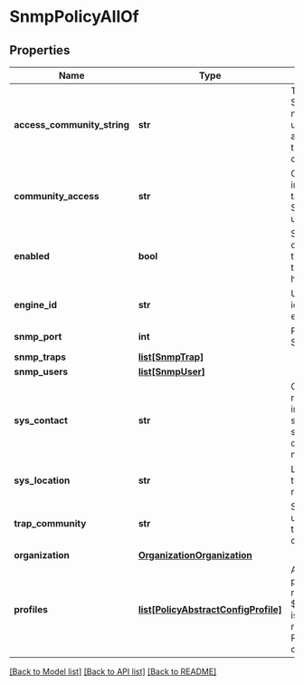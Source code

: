 # SnmpPolicyAllOf

## Properties
Name | Type | Description | Notes
------------ | ------------- | ------------- | -------------
**access_community_string** | **str** | The default SNMPv1, SNMPv2c community name or SNMPv3 username to include on any trap messages sent to the SNMP host. The name can be 18 characters long.   | [optional] 
**community_access** | **str** | Controls access to the information in the inventory tables. Applicable only for SNMPv1 and SNMPv2c users.   | [optional] [default to 'Disabled']
**enabled** | **bool** | State of the SNMP Policy on the endpoint. If enabled, the endpoint sends SNMP traps to the designated host.   | [optional] 
**engine_id** | **str** | User-defined unique identification of the static engine.   | [optional] 
**snmp_port** | **int** | Port on which Cisco IMC SNMP agent runs.   | [optional] 
**snmp_traps** | [**list[SnmpTrap]**](SnmpTrap.md) |  | [optional] 
**snmp_users** | [**list[SnmpUser]**](SnmpUser.md) |  | [optional] 
**sys_contact** | **str** | Contact person responsible for the SNMP implementation. Enter a string up to 64 characters, such as an email address or a name and telephone number.   | [optional] 
**sys_location** | **str** | Location of host on which the SNMP agent (server) runs.   | [optional] 
**trap_community** | **str** | SNMP community group used for sending SNMP trap to other devices. Valid only for SNMPv2c users.    | [optional] 
**organization** | [**OrganizationOrganization**](.md) |  | [optional] 
**profiles** | [**list[PolicyAbstractConfigProfile]**](PolicyAbstractConfigProfile.md) | A reference to a policyAbstractConfigProfile resource. When the $expand query parameter is specified, the referenced resource is returned inline. Relationship to the profile object.  | [optional] 

[[Back to Model list]](../README.md#documentation-for-models) [[Back to API list]](../README.md#documentation-for-api-endpoints) [[Back to README]](../README.md)



